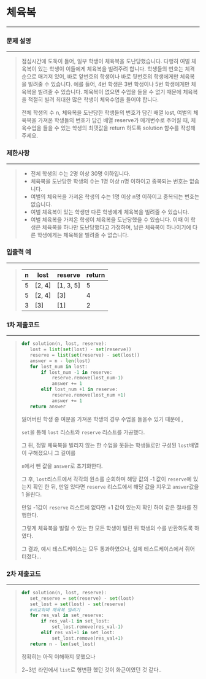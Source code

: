 # 체육복

---



### 문제 설명

---

>점심시간에 도둑이 들어, 일부 학생이 체육복을 도난당했습니다. 다행히 여벌 체육복이 있는 학생이 이들에게 체육복을 빌려주려 합니다. 학생들의 번호는 체격 순으로 매겨져 있어, 바로 앞번호의 학생이나 바로 뒷번호의 학생에게만 체육복을 빌려줄 수 있습니다. 예를 들어, 4번 학생은 3번 학생이나 5번 학생에게만 체육복을 빌려줄 수 있습니다. 체육복이 없으면 수업을 들을 수 없기 때문에 체육복을 적절히 빌려 최대한 많은 학생이 체육수업을 들어야 합니다.
>
>전체 학생의 수 n, 체육복을 도난당한 학생들의 번호가 담긴 배열 lost, 여벌의 체육복을 가져온 학생들의 번호가 담긴 배열 reserve가 매개변수로 주어질 때, 체육수업을 들을 수 있는 학생의 최댓값을 return 하도록 solution 함수를 작성해주세요.



### 제한사항

---

>- 전체 학생의 수는 2명 이상 30명 이하입니다.
>- 체육복을 도난당한 학생의 수는 1명 이상 n명 이하이고 중복되는 번호는 없습니다.
>- 여벌의 체육복을 가져온 학생의 수는 1명 이상 n명 이하이고 중복되는 번호는 없습니다.
>- 여벌 체육복이 있는 학생만 다른 학생에게 체육복을 빌려줄 수 있습니다.
>- 여벌 체육복을 가져온 학생이 체육복을 도난당했을 수 있습니다. 이때 이 학생은 체육복을 하나만 도난당했다고 가정하며, 남은 체육복이 하나이기에 다른 학생에게는 체육복을 빌려줄 수 없습니다.



### 입출력 예

---

>| n    | lost   | reserve   | return |
>| ---- | ------ | --------- | ------ |
>| 5    | [2, 4] | [1, 3, 5] | 5      |
>| 5    | [2, 4] | [3]       | 4      |
>| 3    | [3]    | [1]       | 2      |



### 1차 제출코드

---

>```python
>def solution(n, lost, reserve):
>    lost = list(set(lost) - set(reserve))
>    reserve = list(set(reserve) - set(lost))
>    answer = n - len(lost)
>    for lost_num in lost:
>        if lost_num -1 in reserve:
>            reserve.remove(lost_num-1)
>            answer += 1
>        elif lost_num +1 in reserve:
>            reserve.remove(lost_num +1)
>            answer += 1
>    return answer
>```
>
>
>잃어버린 학생 중 여분을 가져온 학생의 경우 수업을 들을수 있기 때문에 , 
>
>`set`을 통해 `lost` 리스트와 `reserve` 리스트를 가공했다.
>
>그 뒤, 정말 체육복을 빌리지 않는 한 수업을 못듣는 학생들로만 구성된 `lost`배열이 구해졌으니 그 길이를
>
>`n`에서 뺀 값을 `answer`로 초기화한다.
>
>그 후, `lost`리스트에서 각각의 원소를 순회하며 해당 값의 -1 값이 `reserve`에 있는지 확인 한 뒤, 만일 있다면 `reserve` 리스트에서 해당 값을 지우고 `answer`값을 1 올린다.
>
>만일 -1값이 `reserve` 리스트에 없다면 +1 값이 있는지 확인 하여 같은 절차를 진행한다.
>
>그렇게 체육복을 빌릴 수 있는 한 모든 학생이 빌린 뒤 학생의 수를 반환하도록 하였다.
>
>그 결과, 예시 테스트케이스는 모두 통과하였으나, 실제 테스트케이스에서 쥐어터졌다...



### 2차 제출코드

---

>```python
>def solution(n, lost, reserve):
>    set_reserve = set(reserve) - set(lost)
>    set_lost = set(lost) - set(reserve)
>    #비교하며 체육복 빌리기
>    for res_val in set_reserve:
>        if res_val-1 in set_lost:
>            set_lost.remove(res_val-1)
>        elif res_val+1 in set_lost:
>            set_lost.remove(res_val+1)
>    return n - len(set_lost)
>```
>
>정확히는 아직 이해하지 못했으나
>
>2~3번 라인에서 `list`로 형변환 했던 것이 화근이였던 것 같다..
>
>
>
>